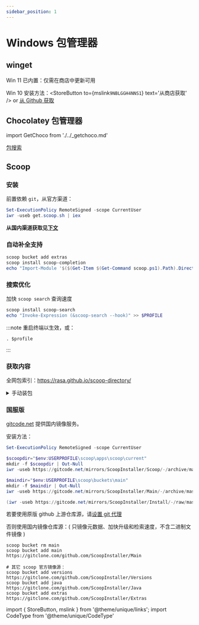 ```yaml
---
sidebar_position: 1
---
```


# Windows 包管理器

## **winget**

Win 11 已内置：仅需在商店中更新可用

Win 10 安装方法：<StoreButton to={mslink`9NBLGGH4NNS1`} text='从商店获取' />
or&nbsp;<a href="https://github.com/microsoft/winget-cli/releases/latest#:~:text=.msixbundle">从 Github 获取</a>

## **Chocolatey** 包管理器

import GetChoco from './../\_getchoco.md'

<GetChoco />

[包搜索](https://community.chocolatey.org/packages)

## **Scoop**

 <CodeType cmd>

### 安装

</CodeType>

前置依赖 `git`，从官方渠道：

```powershell
Set-ExecutionPolicy RemoteSigned -scope CurrentUser
iwr -useb get.scoop.sh | iex

```

**从国内渠道获取见[下文](#国服版)**

### 自动补全支持

```powershell
scoop bucket add extras
scoop install scoop-completion
echo "Import-Module '$($(Get-Item $(Get-Command scoop.ps1).Path).Directory.Parent.FullName)\modules\scoop-completion'" >> $PROFILE

```

### 搜索优化

加快 `scoop search` 查询速度

```powershell
scoop install scoop-search
echo "Invoke-Expression (&scoop-search --hook)" >> $PROFILE

```

:::note 重启终端以生效，或：

    . $profile

:::

### 获取内容

全网包索引：https://rasa.github.io/scoop-directory/

 <details className="rawstyl">
<summary>手动装包</summary>

```powershell
& {
$app = Read-Host '请输入应用标识名'
$metadata = scoop cat $app | ConvertFrom-Json
$version = $metadata.version
Write-Output ''
Write-Output '自行下载的相关链接：'
(scoop cat $app) -split '\n' |
Where-Object { $_ -match 'http' -and -not ($_ -match '\$version') } |
ForEach-Object { $_.trim() -split '"' | Where-Object { $_ -match '://' } }
Write-Output ''

if ($null -eq $version) { $version = Read-Host '请输入版本号' }
if ($null -eq $target) { $target = Read-Host '（可拖入文件）请输入下载文件的路径' }
if ($null -eq $url) { $url = Read-Host '请输入原下载链接' }
. "$(scoop prefix scoop)\lib\core.ps1"
$null = mkdir $cachedir -f
Copy-Item $target (cache_path $app $version $url)
}

```

</details>

### 国服版

<p><a href="https://gitcode.net">gitcode.net</a> 提供国内镜像服务。</p>

安装方法：

```powershell
Set-ExecutionPolicy RemoteSigned -scope CurrentUser

$scoopdir="$env:USERPROFILE\scoop\apps\scoop\current"
mkdir -f $scoopdir | Out-Null
iwr -useb https://gitcode.net/mirrors/ScoopInstaller/Scoop/-/archive/master/Scoop-master.zip -o "$scoopdir\scoop.zip"

$maindir="$env:USERPROFILE\scoop\buckets\main"
mkdir -f $maindir | Out-Null
iwr -useb https://gitcode.net/mirrors/ScoopInstaller/Main/-/archive/master/Main-master.zip -o "$maindir\scoop-main.zip"

(iwr -useb https://gitcode.net/mirrors/ScoopInstaller/Install/-/raw/master/install.ps1).Content -creplace '\s*\$downloader\.downloadFile\(\$SCOOP_.+','' | iex

```

若要使用原版 github 上游仓库源，请<a href="/docs/devenv/git#网络问题" target="_blank">设置 git 代理</a>

否则使用国内镜像仓库源：( 只镜像元数据、加快升级和检索速度，不含二进制文件镜像 )

```shell
scoop bucket rm main
scoop bucket add main https://gitclone.com/github.com/ScoopInstaller/Main

# 其它 scoop 官方镜像源：
scoop bucket add versions https://gitclone.com/github.com/ScoopInstaller/Versions
scoop bucket add java https://gitclone.com/github.com/ScoopInstaller/Java
scoop bucket add extras https://gitclone.com/github.com/ScoopInstaller/Extras

```

import { StoreButton, mslink } from '@theme/unique/links';
import CodeType from '@theme/unique/CodeType'
